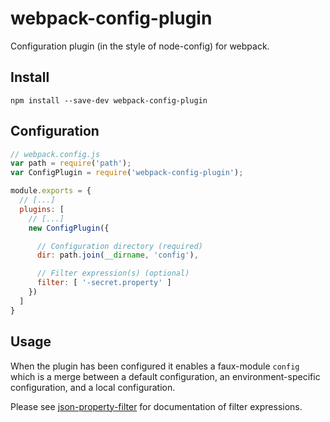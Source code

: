 # webpack-config-plugin
Configuration plugin (in the style of node-config) for webpack.

## Install

```
npm install --save-dev webpack-config-plugin
```

## Configuration

```js
// webpack.config.js
var path = require('path');
var ConfigPlugin = require('webpack-config-plugin');

module.exports = {
  // [...]
  plugins: [
    // [...]
    new ConfigPlugin({

      // Configuration directory (required)
      dir: path.join(__dirname, 'config'),

      // Filter expression(s) (optional)
      filter: [ '-secret.property' ]
    })
  ]
}
```

## Usage

When the plugin has been configured it enables a faux-module `config` which
is a merge between a default configuration, an environment-specific
configuration, and a local configuration.

Please see [json-property-filter](https://www.npmjs.com/package/json-property-filter)
for documentation of filter expressions.

